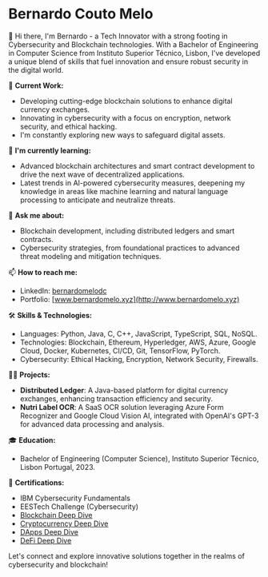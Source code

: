 # Bernardo Couto Melo

👋 Hi there, I'm Bernardo - a Tech Innovator with a strong footing in Cybersecurity and Blockchain technologies. With a Bachelor of Engineering in Computer Science from Instituto Superior Técnico, Lisbon, I've developed a unique blend of skills that fuel innovation and ensure robust security in the digital world.

🔭 **Current Work:**
- Developing cutting-edge blockchain solutions to enhance digital currency exchanges.
- Innovating in cybersecurity with a focus on encryption, network security, and ethical hacking. 
- I'm constantly exploring new ways to safeguard digital assets.

🌱 **I'm currently learning:**
- Advanced blockchain architectures and smart contract development to drive the next wave of decentralized applications.
- Latest trends in AI-powered cybersecurity measures, deepening my knowledge in areas like machine learning and natural language processing to anticipate and neutralize threats.

💬 **Ask me about:**
- Blockchain development, including distributed ledgers and smart contracts.
- Cybersecurity strategies, from foundational practices to advanced threat modeling and mitigation techniques.

📫 **How to reach me:**
- LinkedIn: [bernardomelodc](https://www.linkedin.com/in/bernardomelodc/)
- Portfolio: [www.bernardomelo.xyz](http://www.bernardomelo.xyz)

🛠 **Skills & Technologies:**
- Languages: Python, Java, C, C++, JavaScript, TypeScript, SQL, NoSQL.
- Technologies: Blockchain, Ethereum, Hyperledger, AWS, Azure, Google Cloud, Docker, Kubernetes, CI/CD, Git, TensorFlow, PyTorch.
- Cybersecurity: Ethical Hacking, Encryption, Network Security, Firewalls.

👨‍💻 **Projects:**
- **Distributed Ledger**: A Java-based platform for digital currency exchanges, enhancing transaction efficiency and security.
- **Nutri Label OCR**: A SaaS OCR solution leveraging Azure Form Recognizer and Google Cloud Vision AI, integrated with OpenAI's GPT-3 for advanced data processing and analysis.

🎓 **Education:**
- Bachelor of Engineering (Computer Science), Instituto Superior Técnico, Lisbon Portugal, 2023.

🌟 **Certifications:**
- IBM Cybersecurity Fundamentals
- EESTech Challenge (Cybersecurity)
- [Blockchain Deep Dive](https://academy.binance.com/en/courses/certificate/60cf5fa0cbd002061cbd85d5faecaf40de9d979a01a125f784ffe4dda8b59c14)
- [Cryptocurrency Deep Dive](https://academy.binance.com/en/courses/certificate/a496fe981a479de40516d9992bdf1ce07d264f9c703f4b72fc91a05c1c776ba7)
- [DApps Deep Dive](https://academy.binance.com/en/courses/certificate/d68f661664caae3b5d34c184e89668dcb15505e2957fc21737a7ca5295865f07)
- [DeFi Deep Dive](https://academy.binance.com/en/courses/certificate/5f1f5e85e357227301ce32f403e95ea294be22ab4880f5585434b8b1288818ca)

Let's connect and explore innovative solutions together in the realms of cybersecurity and blockchain!
